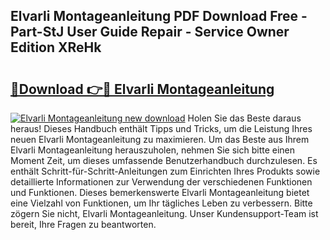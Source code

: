 ## Elvarli Montageanleitung PDF Download Free - Part-StJ User Guide Repair - Service Owner Edition XReHk

# <h2><a href="http://df791m.blite.top/?on=Elvarli+Montageanleitung">🔗Download 👉🔴 Elvarli Montageanleitung</a></h2>

[![Elvarli Montageanleitung new download](https://i.imgur.com/lujVjoI.png)](http://df791m.blite.top/?on=Elvarli+Montageanleitung)
Holen Sie das Beste daraus heraus! Dieses Handbuch enthält Tipps und Tricks, um die Leistung Ihres neuen Elvarli Montageanleitung zu maximieren. Um das Beste aus Ihrem Elvarli Montageanleitung herauszuholen, nehmen Sie sich bitte einen Moment Zeit, um dieses umfassende Benutzerhandbuch durchzulesen. Es enthält Schritt-für-Schritt-Anleitungen zum Einrichten Ihres Produkts sowie detaillierte Informationen zur Verwendung der verschiedenen Funktionen und Funktionen. Dieses bemerkenswerte Elvarli Montageanleitung bietet eine Vielzahl von Funktionen, um Ihr tägliches Leben zu verbessern. Bitte zögern Sie nicht, Elvarli Montageanleitung. Unser Kundensupport-Team ist bereit, Ihre Fragen zu beantworten.

